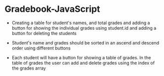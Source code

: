 # Gradebook-JavaScript

- Creating a table for student's names, and total grades and adding a button for showing the individual grades using student.id and adding a button for deleting the students

- Student's name and grades should be sorted in an ascend and descend order using different buttons

- Each student will have a button for showing a table of grades. In the table of grades the user can add and delete grades using the index of the grades array
